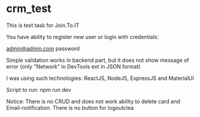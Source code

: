 # crm_test
This is test task for Join.To.IT

You have ability to register new user or login with credentials:

admin@admin.com
password

Simple validation works in backend part, but it does not show message of error (only "Network" in DevTools ext in JSON format)

I was using such technologies: ReactJS, NodeJS, ExpressJS and MaterialUI

Script to run: npm run dev

Notice: There is no CRUD and does not work ability to delete card and Email-notification. There is no button for logoutclea